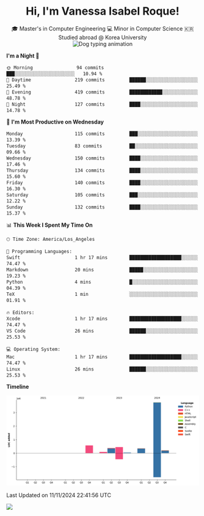 <h1 align="center">Hi, I'm Vanessa Isabel Roque!</h1>

<p align="center"> 🎓 Master's in Computer Engineering 💻 Minor in Computer Science 🇰🇷 Studied abroad @ Korea University <br> <img src="https://cdn.dribbble.com/users/859807/screenshots/6284055/benny_typing_1.gif" width="600" height="300" alt="Dog typing animation"></p>
 
<!--START_SECTION:waka-->
**I'm a Night 🦉** 

```text
🌞 Morning                94 commits          ███░░░░░░░░░░░░░░░░░░░░░░   10.94 % 
🌆 Daytime                219 commits         ██████░░░░░░░░░░░░░░░░░░░   25.49 % 
🌃 Evening                419 commits         ████████████░░░░░░░░░░░░░   48.78 % 
🌙 Night                  127 commits         ████░░░░░░░░░░░░░░░░░░░░░   14.78 % 
```
📅 **I'm Most Productive on Wednesday** 

```text
Monday                   115 commits         ███░░░░░░░░░░░░░░░░░░░░░░   13.39 % 
Tuesday                  83 commits          ██░░░░░░░░░░░░░░░░░░░░░░░   09.66 % 
Wednesday                150 commits         ████░░░░░░░░░░░░░░░░░░░░░   17.46 % 
Thursday                 134 commits         ████░░░░░░░░░░░░░░░░░░░░░   15.60 % 
Friday                   140 commits         ████░░░░░░░░░░░░░░░░░░░░░   16.30 % 
Saturday                 105 commits         ███░░░░░░░░░░░░░░░░░░░░░░   12.22 % 
Sunday                   132 commits         ████░░░░░░░░░░░░░░░░░░░░░   15.37 % 
```


📊 **This Week I Spent My Time On** 

```text
🕑︎ Time Zone: America/Los_Angeles

💬 Programming Languages: 
Swift                    1 hr 17 mins        ███████████████████░░░░░░   74.47 % 
Markdown                 20 mins             █████░░░░░░░░░░░░░░░░░░░░   19.23 % 
Python                   4 mins              █░░░░░░░░░░░░░░░░░░░░░░░░   04.39 % 
TeX                      1 min               ░░░░░░░░░░░░░░░░░░░░░░░░░   01.91 % 

🔥 Editors: 
Xcode                    1 hr 17 mins        ███████████████████░░░░░░   74.47 % 
VS Code                  26 mins             ██████░░░░░░░░░░░░░░░░░░░   25.53 % 

💻 Operating System: 
Mac                      1 hr 17 mins        ███████████████████░░░░░░   74.47 % 
Linux                    26 mins             ██████░░░░░░░░░░░░░░░░░░░   25.53 % 
```

**Timeline**

![Lines of Code chart](https://raw.githubusercontent.com/vroque19/vroque19/main/assets/bar_graph.png)


 Last Updated on 11/11/2024 22:41:56 UTC
<!--END_SECTION:waka-->
![](https://komarev.com/ghpvc/?username=vroque19&color=b2a3dc&style=flat-square)
